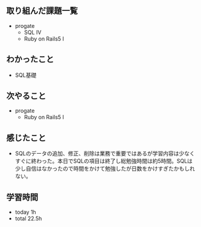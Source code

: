 ## 取り組んだ課題一覧
- progate
  - SQL IV
  - Ruby on Rails5 I
## わかったこと
- SQL基礎
## 次やること
- progate
  - Ruby on Rails5 I
## 感じたこと
- SQLのデータの追加、修正、削除は業務で重要ではあるが学習内容は少なくすぐに終わった。本日でSQLの項目は終了し総勉強時間は約5時間。SQLは少し自信はなかったので時間をかけて勉強したが日数をかけすぎたかもしれない。
## 学習時間
- today 1h
- total 22.5h
